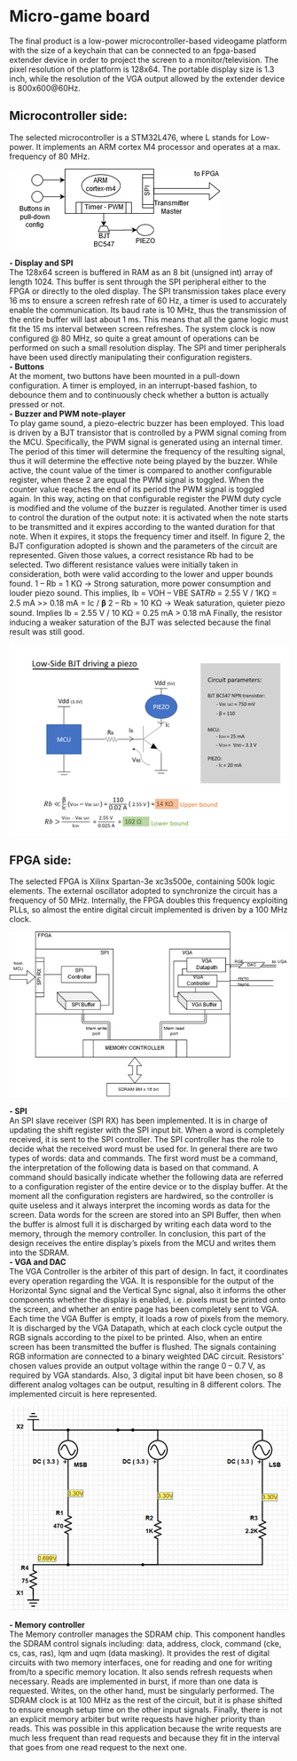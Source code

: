 # Micro-game board
The final product is a low-power microcontroller-based videogame platform with the size of a keychain that can be connected to an fpga-based extender device in order to project the screen to a monitor/television. The pixel resolution of the platform is 128x64. The portable display size is 1.3 inch, while the resolution of the VGA output allowed by the extender device is 800x600@60Hz.

## Microcontroller side:
The selected microcontroller is a STM32L476, where L stands for Low-power. It implements an ARM cortex M4 processor and operates at a max. frequency of 80 MHz.


![Microcontroller logic blocks](/images/mcu_scheme.png)

**- Display and SPI** <br />
The 128x64 screen is buffered in RAM as an 8 bit (unsigned int) array of length 1024. This buffer is sent through the SPI peripheral either to the FPGA or directly to the oled display. The SPI transmission takes place every 16 ms to ensure a screen refresh rate of 60 Hz, a timer is used to accurately enable the communication. Its baud rate is 10 MHz, thus the transmission of the entire buffer will last about 1 ms. This means that all the game logic must fit the 15 ms interval between screen refreshes. The system clock is now configured @ 80 MHz, so quite a great amount of operations can be performed on such a small resolution display. The SPI and timer peripherals have been used directly manipulating their configuration registers. <br />
**- Buttons** <br />
At the moment, two buttons have been mounted in a pull-down configuration. A timer is employed, in an interrupt-based fashion, to debounce them and to continuously check whether a button is actually pressed or not. <br />
**- Buzzer and PWM note-player** <br />
To play game sound, a piezo-electric buzzer has been employed. This load is driven by a BJT transistor that is controlled by a PWM signal coming from the MCU. Specifically, the PWM signal is generated using an internal timer. The period of this timer will determine the frequency of the resulting signal, thus it will determine the effective note being played by the buzzer. While active, the count value of the timer is compared to another configurable register, when these 2 are equal the PWM signal is toggled. When the counter value reaches the end of its period the PWM signal is toggled again. In this way, acting on that configurable register the PWM duty cycle is modified and the volume of the buzzer is regulated. Another timer is used to control the duration of the output note: it is activated when the note starts to be transmitted and it expires according to the wanted duration for that note. When it expires, it
stops the frequency timer and itself. In figure 2, the BJT configuration adopted is shown and the parameters of the circuit are represented. Given those values, a correct resistance Rb had to be selected. Two different resistance values were initially taken in consideration, both were valid according to the lower and upper bounds found.
1 – Rb = 1 KΩ -> Strong saturation, more power consumption and louder piezo sound. This implies, Ib = VOH – VBE SAT𝑅𝑏 = 2.55 V / 1KΩ = 2.5 mA >> 0.18 mA = Ic / 𝛃
2 – Rb = 10 KΩ -> Weak saturation, quieter piezo sound. Implies Ib = 2.55 V / 10 KΩ = 0.25 mA > 0.18 mA
Finally, the resistor inducing a weaker saturation of the BJT was selected because the final result was still good. <br />

![Low side transistor configuration](/images/bjt_rb.png)

## FPGA side: <br />
The selected FPGA is Xilinx Spartan-3e xc3s500e, containing 500k logic elements. The external oscillator adopted to synchronize the circuit has a frequency of 50 MHz. Internally, the FPGA doubles this frequency exploiting PLLs, so almost the entire digital circuit implemented is driven by a 100 MHz clock. 
<br />

![FPGA digital components](/images/fpga_scheme.png)

**- SPI**<br />
An SPI slave receiver (SPI RX) has been implemented. It is in charge of updating the shift register with the SPI input bit. When a word is completely received, it is sent to the SPI controller. The SPI controller has the role to decide what the received word must be used for. In general there are two types of words: data and commands. The first word must be a command, the interpretation of the following data is based on that command. A command should basically indicate whether the following data are referred to a configuration register of the entire device or to the display buffer. At the moment all the configuration registers are hardwired, so the controller is quite useless and it always interpret the incoming words as data for the screen. Data words for the screen are stored into an SPI Buffer, then when the buffer is almost full it is discharged by writing each data word to the memory, through the memory controller. In conclusion, this part of the design receives the entire display’s pixels from the MCU and writes them into the SDRAM.<br />
**- VGA and DAC**<br />
The VGA Controller is the arbiter of this part of design. In fact, it coordinates every operation regarding the VGA. It is responsible for the output of the Horizontal Sync signal and the Vertical Sync signal, also it informs the other components whether the display is enabled, i.e. pixels must be printed onto the screen, and whether an entire page has been completely sent to VGA. Each time the VGA Buffer is empty, it loads a row of pixels from the memory. It is discharged by the VGA Datapath, which at each clock cycle output the RGB signals according to the pixel to be
printed. Also, when an entire screen has been transmitted the buffer is flushed. The signals containing RGB information are connected to a binary weighted DAC circuit. Resistors’ chosen values provide an output voltage within the range 0 – 0.7 V, as required by VGA standards. Also, 3 digital input bit have been chosen, so 8 different analog voltages can be output, resulting in 8 different colors. The implemented circuit is here represented.<br />

![DAC circuit scheme](/images/DAC.PNG)

**- Memory controller**<br />
The Memory controller manages the SDRAM chip. This component handles the SDRAM control signals including: data, address, clock, command (cke, cs, cas, ras), lqm and uqm (data masking). It provides the rest of digital circuits with two memory interfaces, one for reading and one for writing from/to a specific memory location. It also sends refresh requests when necessary. Reads are implemented in burst, if more than one data is requested. Writes, on the other hand, must be singularly performed. The SDRAM clock is at 100 MHz as the rest of the circuit, but it is phase shifted to ensure enough setup time on the other input signals. Finally, there is not an explicit memory arbiter but write requests have higher priority than reads. This was possible in this application because the write requests are much less frequent than read requests and because they fit in the interval that goes from one read request to the next one.
